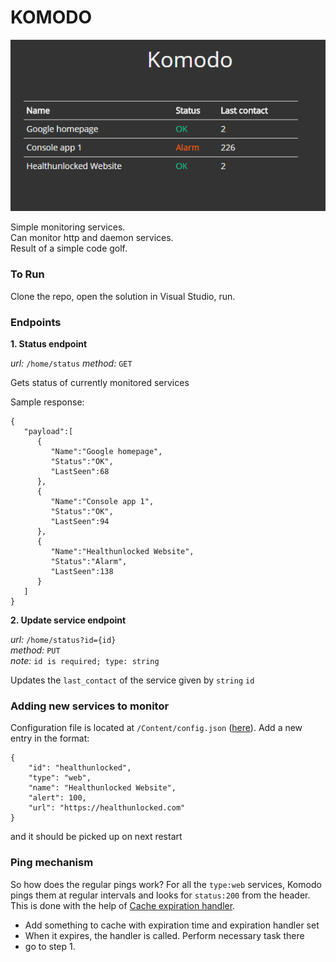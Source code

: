 # KOMODO

![](MiniHubble/Content/komodo.png)

Simple monitoring services.  
Can monitor http and daemon services.  
Result of a simple code golf.

### To Run

Clone the repo, open the solution in Visual Studio, run.

### Endpoints


**1. Status endpoint** 

*url:* `/home/status`
*method:* `GET`  

Gets status of currently monitored services

Sample response: 

	{  
	   "payload":[  
	      {  
	         "Name":"Google homepage",
	         "Status":"OK",
	         "LastSeen":68
	      },
	      {  
	         "Name":"Console app 1",
	         "Status":"OK",
	         "LastSeen":94
	      },
	      {  
	         "Name":"Healthunlocked Website",
	         "Status":"Alarm",
	         "LastSeen":138
	      }
	   ]
	}

**2. Update service endpoint**

*url:* `/home/status?id={id}`    
*method:* `PUT`    
*note:* `id is required; type: string`  

Updates the `last_contact` of the service given by `string` `id`


### Adding new services to monitor

Configuration file is located at `/Content/config.json` ([here](MiniHubble/Content/config.json)). Add a new entry in the format: 

	{
	    "id": "healthunlocked",
	    "type": "web",
	    "name": "Healthunlocked Website",
	    "alert": 100,
	    "url": "https://healthunlocked.com"
	}


and it should be picked up on next restart  


### Ping mechanism

So how does the regular pings work? 
For all the `type:web` services, Komodo pings them at regular intervals and looks for `status:200` from the header.  
This is done with the help of [Cache expiration handler](http://blog.stackoverflow.com/2008/07/easy-background-tasks-in-aspnet/).  

* Add something to cache with expiration time and expiration handler set
* When it expires, the handler is called. Perform necessary task there
* go to step 1.
